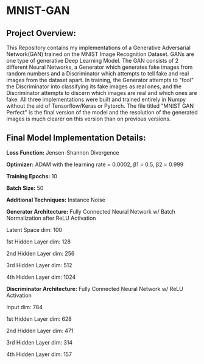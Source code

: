 # MNIST-GAN

## Project Overview:
This Repository contains my implementations of a Generative Adversarial Network(GAN) trained on the MNIST Image Recognition Dataset. GANs are one type of generative Deep Learning Model. The GAN consists of 2 different Neural Networks, a Generator which generates fake images from random numbers and a Discriminator which attempts to tell fake and real images from the dataset apart. In training, the Generator attempts to "fool" the Discriminator into classifying its fake images as real ones, and the Discriminator attempts to discern which images are real and which ones are fake. All three implementations were built and trained entirely in Numpy without the aid of Tensorflow/Keras or Pytorch. The file titled "MNIST GAN Perfect" is the final version of the model and the resolution of the generated images is much clearer on this version than on previous versions. 

## Final Model Implementation Details:
**Loss Function:** Jensen-Shannon Divergence

**Optimizer:** ADAM with the learning rate = 0.0002, β1 = 0.5, β2 = 0.999

**Training Epochs:** 10

**Batch Size:** 50

**Additional Techniques:** Instance Noise 

**Generator Architecture:** Fully Connected Neural Network w/ Batch Normalization after ReLU Activation

Latent Space dim: 100

1st Hidden Layer dim: 128

2nd Hidden Layer dim: 256

3rd Hidden Layer dim: 512

4th Hidden Layer dim: 1024

**Discriminator Architecture:** Fully Connected Neural Network w/ ReLU Activation

Input dim: 784

1st Hidden Layer dim: 628

2nd Hidden Layer dim: 471

3rd Hidden Layer dim: 314

4th Hidden Layer dim: 157
